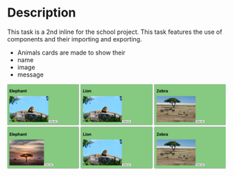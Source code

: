 # Description

This task is a 2nd inline for the school project. This task features the use of components and their importing and exporting. 

- Animals cards are made to show their 
- name
- image
- message

![task-2,outcome](task-2.png)